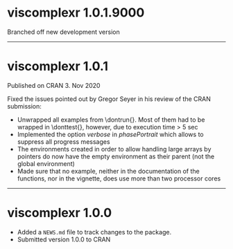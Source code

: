 # viscomplexr 1.0.1.9000

Branched off new development version

------
# viscomplexr 1.0.1

Published on CRAN 3. Nov 2020

Fixed the issues pointed out by Gregor Seyer in his review of the CRAN submission:

* Unwrapped all examples from \\dontrun{}. Most of them had to be wrapped in \\donttest{}, however, due to execution time > 5 sec
* Implemented the option *verbose* in *phasePortrait* which allows to suppress all progress messages
* The environments created in order to allow handling large arrays by pointers do now have the empty environment as their parent (not the global environment)
* Made sure that no example, neither in the documentation of the functions, nor in the vignette, does use more than two processor cores

------
# viscomplexr 1.0.0

* Added a `NEWS.md` file to track changes to the package.
* Submitted version 1.0.0 to CRAN
